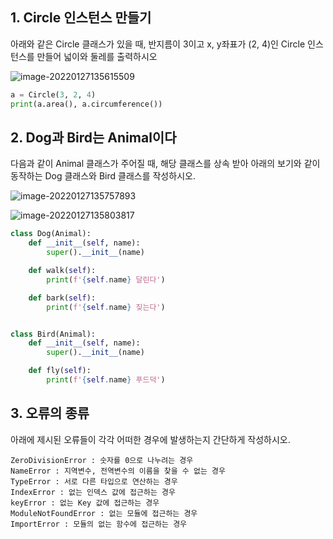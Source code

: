 ## 1.  Circle 인스턴스 만들기

아래와 같은 Circle 클래스가 있을 때, 반지름이 3이고 x, y좌표가 (2, 4)인 Circle 인스턴스를 만들어 넓이와 둘레를 출력하시오

![image-20220127135615509](C:\Users\USER\AppData\Roaming\Typora\typora-user-images\image-20220127135615509.png)

```python
a = Circle(3, 2, 4)
print(a.area(), a.circumference())
```

## 2. Dog과 Bird는 Animal이다

다음과 같이 Animal 클래스가 주어질 때, 해당 클래스를 상속 받아 아래의 보기와 같이 동작하는 Dog 클래스와 Bird 클래스를 작성하시오.

![image-20220127135757893](C:\Users\USER\AppData\Roaming\Typora\typora-user-images\image-20220127135757893.png)

![image-20220127135803817](C:\Users\USER\AppData\Roaming\Typora\typora-user-images\image-20220127135803817.png)

```python
class Dog(Animal):
    def __init__(self, name):
        super().__init__(name)

    def walk(self):
        print(f'{self.name} 달린다')

    def bark(self):
        print(f'{self.name} 짖는다')


class Bird(Animal):
    def __init__(self, name):
        super().__init__(name)

    def fly(self):
        print(f'{self.name} 푸드덕')
```

## 3. 오류의 종류

아래에 제시된 오류들이 각각 어떠한 경우에 발생하는지 간단하게 작성하시오.

```
ZeroDivisionError : 숫자를 0으로 나누려는 경우
NameError : 지역변수, 전역변수의 이름을 찾을 수 없는 경우
TypeError : 서로 다른 타입으로 연산하는 경우
IndexError : 없는 인덱스 값에 접근하는 경우
keyError : 없는 Key 값에 접근하는 경우
ModuleNotFoundError : 없는 모듈에 접근하는 경우
ImportError : 모듈의 없는 함수에 접근하는 경우
```

